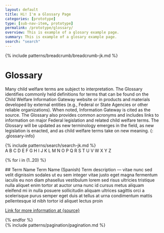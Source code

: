 ```yaml
---
layout: default
title: Hi! I'm a Glossary Page
categories: [prototype]
type: [sub-nav-item, prototype]
permalink: /prototype/glossary/
overview: This is example of a glosary example page.
summary: This is example of a glosary example page.
search: "search"
---
```

{% include patterns/breadcrumb/breadcrumb-jk.md %}
<div class="grid-container" markdown=1>

# Glossary

Many child welfare terms are subject to interpretation. The Glossary identifies commonly held definitions for terms that can be found on the Child Welfare Information Gateway website or in products and materials developed by external entities (e.g., Federal or State Agencies or other reliable organizations). When noted, Information Gateway is cited as the source. The Glossary also provides common acronyms and includes links to information on major Federal legislation and related child welfare terms. The Glossary will be updated as new terminology emerges in the field, as new legislation is enacted, and as child welfare terms take on new meaning.
{: .glossary-info}

<div markdown="1" class="glossary-search">
<div> 
{% include patterns/search/search-jk.md %}
</div>
<div><span class="current">A</span> B C D E F G H I J K L M N O P Q R S T U V W X Y Z</div>
</div>

{% for i in (1..20) %}
<div markdown="1" class="glossary-record">
## Term Name <i class="fa-solid fa-pipe"></i> Term Name (Spanish)
Term description — vitae nunc sed velit dignissim sodales ut eu sem integer vitae justo eget magna fermentum iaculis eu non diam phasellus vestibulum lorem sed risus ultricies tristique nulla aliquet enim tortor at auctor urna nunc id cursus metus aliquam eleifend mi in nulla posuere sollicitudin aliquam ultrices sagittis orci a scelerisque purus semper eget duis at tellus at urna condimentum mattis pellentesque id nibh tortor id aliquet lectus proin

[Link for more information at {source}](/) <i class="fa-solid fa-arrow-up-right-from-square"></i>
</div>
{% endfor %}
<div class="glossary-paging">
{% include patterns/pagination/pagination.md %}
</div>

</div>